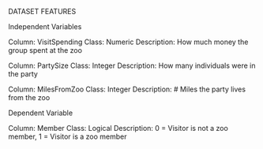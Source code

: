 DATASET FEATURES

Independent Variables 

Column: VisitSpending Class: Numeric Description: How much money the group spent at the zoo

Column: PartySize Class: Integer Description: How many individuals were in the party

Column: MilesFromZoo Class: Integer Description: # Miles the party lives from the zoo


Dependent Variable 

Column: Member Class: Logical Description: 0 = Visitor is not a zoo member, 1 = Visitor is a zoo member

  
  
  
  
